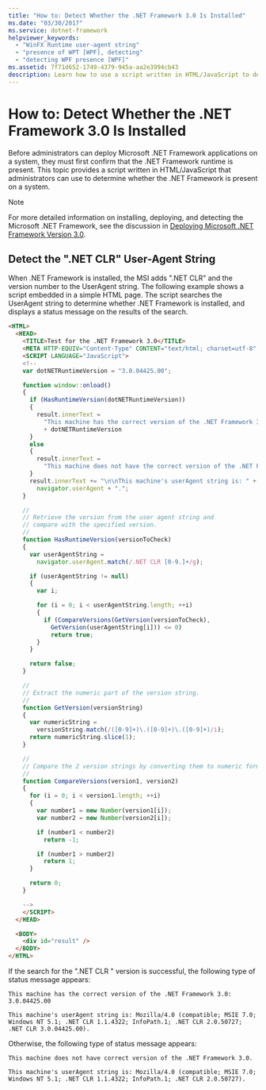 ```yaml
---
title: "How to: Detect Whether the .NET Framework 3.0 Is Installed"
ms.date: "03/30/2017"
ms.service: dotnet-framework
helpviewer_keywords:
  - "WinFX Runtime user-agent string"
  - "presence of WPT [WPF], detecting"
  - "detecting WPF presence [WPF]"
ms.assetid: 7f71d652-1749-4379-945a-aa2e3994cb43
description: Learn how to use a script written in HTML/JavaScript to detect whether the .NET Framework 3.0 is installed and present on a system.
---
```

# How to: Detect Whether the .NET Framework 3.0 Is Installed

Before administrators can deploy Microsoft .NET Framework applications on a system, they must first confirm that the .NET Framework runtime is present. This topic provides a script written in HTML/JavaScript that administrators can use to determine whether the .NET Framework is present on a system.

> [!NOTE]
> For more detailed information on installing, deploying, and detecting the Microsoft .NET Framework, see the discussion in [Deploying Microsoft .NET Framework Version 3.0](/previous-versions/dotnet/articles/aa480198(v=msdn.10)).

<a name="content_expiration"></a>

## Detect the ".NET CLR" User-Agent String

When .NET Framework is installed, the MSI adds ".NET CLR" and the version number to the UserAgent string. The following example shows a script embedded in a simple HTML page. The script searches the UserAgent string to determine whether .NET Framework is installed, and displays a status message on the results of the search.

```html
<HTML>
  <HEAD>
    <TITLE>Test for the .NET Framework 3.0</TITLE>
    <META HTTP-EQUIV="Content-Type" CONTENT="text/html; charset=utf-8" />
    <SCRIPT LANGUAGE="JavaScript">
    <!--
    var dotNETRuntimeVersion = "3.0.04425.00";

    function window::onload()
    {
      if (HasRuntimeVersion(dotNETRuntimeVersion))
      {
        result.innerText =
          "This machine has the correct version of the .NET Framework 3.0: "
          + dotNETRuntimeVersion
      }
      else
      {
        result.innerText =
          "This machine does not have the correct version of the .NET Framework 3.0."
      }
      result.innerText += "\n\nThis machine's userAgent string is: " +
        navigator.userAgent + ".";
    }

    //
    // Retrieve the version from the user agent string and
    // compare with the specified version.
    //
    function HasRuntimeVersion(versionToCheck)
    {
      var userAgentString =
        navigator.userAgent.match(/.NET CLR [0-9.]+/g);

      if (userAgentString != null)
      {
        var i;

        for (i = 0; i < userAgentString.length; ++i)
        {
          if (CompareVersions(GetVersion(versionToCheck),
            GetVersion(userAgentString[i])) <= 0)
            return true;
        }
      }

      return false;
    }

    //
    // Extract the numeric part of the version string.
    //
    function GetVersion(versionString)
    {
      var numericString =
        versionString.match(/([0-9]+)\.([0-9]+)\.([0-9]+)/i);
      return numericString.slice(1);
    }

    //
    // Compare the 2 version strings by converting them to numeric format.
    //
    function CompareVersions(version1, version2)
    {
      for (i = 0; i < version1.length; ++i)
      {
        var number1 = new Number(version1[i]);
        var number2 = new Number(version2[i]);

        if (number1 < number2)
          return -1;

        if (number1 > number2)
          return 1;
      }

      return 0;
    }

    -->
    </SCRIPT>
  </HEAD>

  <BODY>
    <div id="result" />
  </BODY>
</HTML>
```

If the search for the ".NET CLR " version is successful, the following type of status message appears:

`This machine has the correct version of the .NET Framework 3.0: 3.0.04425.00`

`This machine's userAgent string is: Mozilla/4.0 (compatible; MSIE 7.0; Windows NT 5.1; .NET CLR 1.1.4322; InfoPath.1; .NET CLR 2.0.50727; .NET CLR 3.0.04425.00).`

Otherwise, the following type of status message appears:

`This machine does not have correct version of the .NET Framework 3.0.`

`This machine's userAgent string is: Mozilla/4.0 (compatible; MSIE 7.0; Windows NT 5.1; .NET CLR 1.1.4322; InfoPath.1; .NET CLR 2.0.50727).`
